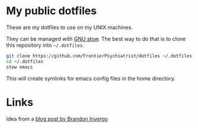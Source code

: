 # My public dotfiles

These are my dotfiles to use on my UNIX machines.

They can be managed with [GNU stow](https://www.gnu.org/software/stow/). The best way
to do that is to clone this repository into `~/.dotfiles`.

```sh
git clone https://github.com/FrontierPsychiatrist/dotfiles ~/.dotfiles
cd ~/.dotfiles
stow emacs
```

This will create symlinks for emacs config files in the home directory.

# Links
Idea from a [blog post by Brandon Invergo](http://brandon.invergo.net/news/2012-05-26-using-gnu-stow-to-manage-your-dotfiles.html)

